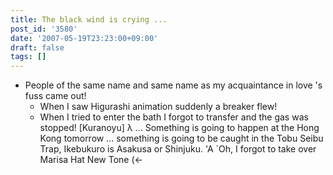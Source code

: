 ```yaml
---
title: The black wind is crying ...
post_id: '3580'
date: '2007-05-19T23:23:00+09:00'
draft: false
tags: []
---
```


*   People of the same name and same name as my acquaintance in love 's fuss came out!
    *   When I saw Higurashi animation suddenly a breaker flew!
    *   When I tried to enter the bath I forgot to transfer and the gas was stopped! \[Kuranoyu\] λ ... Something is going to happen at the Hong Kong tomorrow ... something is going to be caught in the Tobu Seibu Trap, Ikebukuro is Asakusa or Shinjuku. 'A `Oh, I forgot to take over Marisa Hat New Tone (←